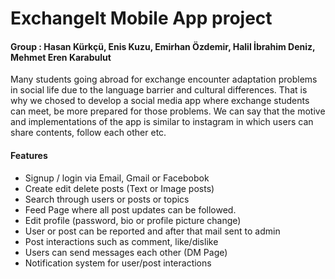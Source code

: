 # ExchangeIt Mobile App project #

#### Group : Hasan Kürkçü, Enis Kuzu, Emirhan Özdemir, Halil İbrahim Deniz, Mehmet Eren Karabulut  ####
Many students going abroad for exchange encounter adaptation problems in social life due to the language barrier and cultural differences. That is why we chosed to develop a social media app where exchange students can meet, be more prepared for those problems. We can say that the motive and implementations of the app is similar to instagram in which users can share contents, follow each other etc.

#### Features ####
- Signup / login via Email, Gmail or Facebobok
- Create edit delete posts (Text or Image posts)
- Search through users or posts or topics
- Feed Page where all post updates can be followed.
- Edit profile (password, bio or profile picture change)
- User or post can be reported and after that mail sent to admin
- Post interactions such as comment, like/dislike
- Users can send messages each other (DM Page)
- Notification system for user/post interactions
